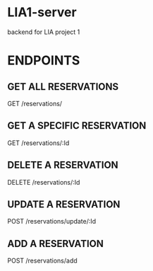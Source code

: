 # LIA1-server
backend for LIA project 1


# ENDPOINTS

## GET ALL RESERVATIONS 

GET /reservations/

## GET A SPECIFIC RESERVATION

GET /reservations/:Id

## DELETE A RESERVATION

DELETE /reservations/:Id

## UPDATE A RESERVATION

POST /reservations/update/:Id

## ADD A RESERVATION 

POST /reservations/add
